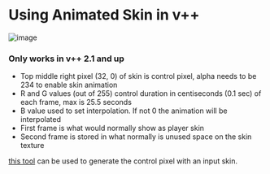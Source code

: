 # Using Animated Skin in v++

![image](https://user-images.githubusercontent.com/16228717/144769111-1c8a8a03-cba8-4181-90c2-124b877780e5.png)

### Only works in v++ 2.1 and up
- Top middle right pixel (32, 0) of skin is control pixel, alpha needs to be 234 to enable skin animation
- R and G values (out of 255) control duration in centiseconds (0.1 sec) of each frame, max is 25.5 seconds
- B value used to set interpolation. If not 0 the animation will be interpolated
- First frame is what would normally show as player skin
- Second frame is stored in what normally is unused space on the skin texture

[this tool](https://jsfiddle.net/Godlander/5sen7Lw1/137/) can be used to generate the control pixel with an input skin.
